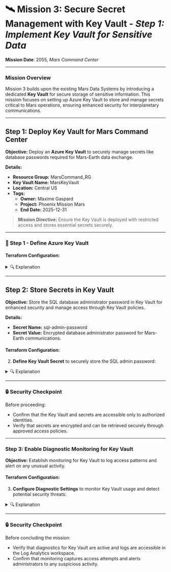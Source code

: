# 🛰️ **Mission 3: Secure Secret Management with Key Vault** - _Step 1: Implement Key Vault for Sensitive Data_

**Mission Date**: 2055, _Mars Command Center_

---

### **Mission Overview**

Mission 3 builds upon the existing Mars Data Systems by introducing a dedicated **Key Vault** for secure storage of sensitive information. This mission focuses on setting up Azure Key Vault to store and manage secrets critical to Mars operations, ensuring enhanced security for interplanetary communications.

---

## **Step 1: Deploy Key Vault for Mars Command Center**

**Objective:** Deploy an **Azure Key Vault** to securely manage secrets like database passwords required for Mars-Earth data exchange.

**Details:**

- **Resource Group:** MarsCommand_RG
- **Key Vault Name:** MarsKeyVault
- **Location:** Central US
- **Tags:**
  - **Owner:** Maxime Gaspard
  - **Project:** Phoenix Mission Mars
  - **End Date:** 2025-12-31

> **Mission Directive:** Ensure the Key Vault is deployed with restricted access and stores essential secrets securely.

---

### **🚀 Step 1 - Define Azure Key Vault**

#### Terraform Configuration:

<details>
  <summary>🔍 Explanation</summary>

```hcl
resource "azurerm_key_vault" "mars_key_vault" {
  name                = "MarsKeyVault"
  location            = azurerm_resource_group.mars_command_rg.location
  resource_group_name = azurerm_resource_group.mars_command_rg.name
  sku_name            = "standard"
  tenant_id           = var.tenant_id
  tags = {
    asset_owner        = "NAME SURNAME"
    asset_project_desc = "Phoenix Mission mars"
    asset_project_end  = "2025-12-31"
  }
}
```

</details>

---

## **Step 2: Store Secrets in Key Vault**

**Objective:** Store the SQL database administrator password in Key Vault for enhanced security and manage access through Key Vault policies.

**Details:**

- **Secret Name:** sql-admin-password
- **Secret Value:** Encrypted database administrator password for Mars-Earth communications.

#### Terraform Configuration:

2. **Define Key Vault Secret** to securely store the SQL admin password:

<details>
  <summary>🔍 Explanation</summary>

```hcl
    resource "azurerm_key_vault_secret" "sql_admin_password" {
    name         = "sql-admin-password"
    value        = var.sql_admin_password
    key_vault_id = azurerm_key_vault.mars_key_vault.id
    }
```

</details>

---

### **🔒 Security Checkpoint**

Before proceeding:

- Confirm that the Key Vault and secrets are accessible only to authorized identities.
- Verify that secrets are encrypted and can be retrieved securely through approved access policies.

---

### **Step 3: Enable Diagnostic Monitoring for Key Vault**

**Objective:** Establish monitoring for Key Vault to log access patterns and alert on any unusual activity.

#### Terraform Configuration:

3. **Configure Diagnostic Settings** to monitor Key Vault usage and detect potential security threats:

<details>
  <summary>🔍 Explanation</summary>

- **Log Analytics Workspace**:

  ```hcl
  resource "azurerm_monitor_diagnostic_setting" "mars_data_monitor_key_vault" {
    name                       = "MarsDataMonitor"
    target_resource_id         = azurerm_key_vault.mars_key_vault.id
    log_analytics_workspace_id = azurerm_log_analytics_workspace.mars_log_analytics.id

    metric {
      category = "AllMetrics"
      enabled  = true
    }
  }
  ```

</details>

---

### **🔒 Security Checkpoint**

Before concluding the mission:

- Verify that diagnostics for Key Vault are active and logs are accessible in the Log Analytics workspace.
- Confirm that monitoring captures access attempts and alerts administrators to any suspicious activity.
